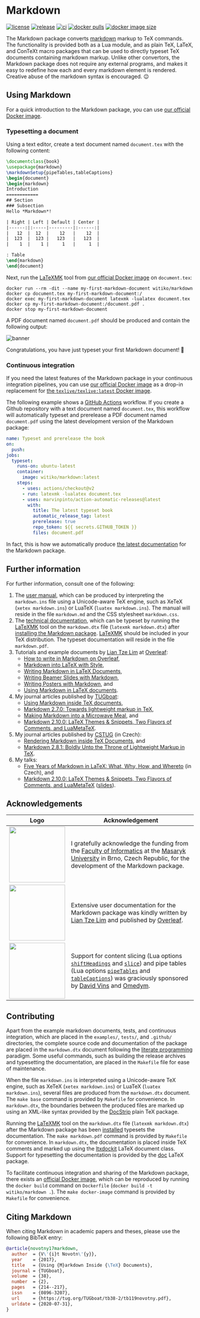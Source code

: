 Markdown
========

[![license](https://img.shields.io/github/license/witiko/markdown)](LICENSE)
[![release](https://img.shields.io/github/release/witiko/markdown.svg)][release]
[![ci](https://github.com/witiko/markdown/actions/workflows/main.yml/badge.svg)][ci]
[![docker pulls](https://img.shields.io/docker/pulls/witiko/markdown)][docker-witiko/markdown]
[![docker image size](https://img.shields.io/docker/image-size/witiko/markdown)][docker-witiko/markdown]

 [release]:  https://github.com/Witiko/markdown/releases/latest  "Releases · Witiko/markdown"
 [ci]:       https://github.com/Witiko/markdown/actions          "GitHub Actions"

The Markdown package converts [markdown][] markup to TeX commands. The
functionality is provided both as a Lua module, and as plain TeX, LaTeX, and
ConTeXt macro packages that can be used to directly typeset TeX documents
containing markdown markup. Unlike other convertors, the Markdown package
does not require any external programs, and makes it easy to redefine how each
and every markdown element is rendered. Creative abuse of the markdown syntax
is encouraged. 😉

 [markdown]: https://daringfireball.net/projects/markdown/basics  "Daring Fireball: Markdown Basics"

Using Markdown
--------------

For a quick introduction to the Markdown package, you can use
[our official Docker image][docker-witiko/markdown].

### Typesetting a document

Using a text editor, create a text document named `document.tex` with the
following content:

``` latex
\documentclass{book}
\usepackage{markdown}
\markdownSetup{pipeTables,tableCaptions}
\begin{document}
\begin{markdown}
Introduction
============
## Section
### Subsection
Hello *Markdown*!

| Right | Left | Default | Center |
|------:|:-----|---------|:------:|
|   12  |  12  |    12   |    12  |
|  123  |  123 |   123   |   123  |
|    1  |    1 |     1   |     1  |

: Table
\end{markdown}
\end{document}
```

Next, run the [LaTeXMK][] tool from
[our official Docker image][docker-witiko/markdown] on `document.tex`:

```
docker run --rm -dit --name my-first-markdown-document witiko/markdown
docker cp document.tex my-first-markdown-document:/
docker exec my-first-markdown-document latexmk -lualatex document.tex
docker cp my-first-markdown-document:/document.pdf .
docker stop my-first-markdown-document
```

A PDF document named `document.pdf` should be produced and contain the
following output:

 ![banner](banner.png "An example LaTeX document using the Markdown package")

Congratulations, you have just typeset your first Markdown document! 🥳

### Continuous integration

If you need the latest features of the Markdown package in your continuous
integration pipelines, you can use
[our official Docker image][docker-witiko/markdown] as a drop-in replacement
for [the `texlive/texlive:latest` Docker image][docker-texlive/texlive].

The following example shows a [GitHub Actions][github-actions] workflow. If you
create a Github repository with a text document named `document.tex`, this
workflow will automatically typeset and prerelease a PDF document named
`document.pdf` using the latest development version of the Markdown package:

``` yaml
name: Typeset and prerelease the book
on:
  push:
jobs:
  typeset:
    runs-on: ubuntu-latest
    container:
      image: witiko/markdown:latest
    steps:
      - uses: actions/checkout@v2
      - run: latexmk -lualatex document.tex
      - uses: marvinpinto/action-automatic-releases@latest
        with:
          title: The latest typeset book
          automatic_release_tag: latest
          prerelease: true
          repo_token: ${{ secrets.GITHUB_TOKEN }}
          files: document.pdf
```

In fact, this is how we automatically produce
[the latest documentation][latest-release] for the Markdown package.

 [docker-witiko/markdown]: https://hub.docker.com/r/witiko/markdown  "witiko/markdown - Docker Image"
 [docker-texlive/texlive]: https://hub.docker.com/r/texlive/texlive  "texlive/texlive - Docker Image"

 [github-actions]: https://docs.github.com/actions  "GitHub Actions Documentation"
 [latest-release]: https://github.com/witiko/markdown/releases/tag/latest

Further information
-------------------

For further information, consult one of the following:

1. The [user manual][manual], which can be produced by interpreting the
   `markdown.ins` file using a Unicode-aware TeX engine, such as XeTeX
   (`xetex markdown.ins`) or LuaTeX (`luatex markdown.ins`). The manual will
   reside in the file `markdown.md` and the CSS stylesheet `markdown.css`.
2. The [technical documentation][techdoc], which can be typeset by running the
   [LaTeXMK][] tool on the `markdown.dtx` file
   (`latexmk markdown.dtx`) after [installing the Markdown package][install].
   [LaTeXMK][] should be included in your TeX distribution. The typeset
   documentation will reside in the file `markdown.pdf`.
3. Tutorials and example documents by [Lian Tze Lim][liantze] at [Overleaf][]:
    - [How to write in Markdown on Overleaf][overleaf-1],
    - [Markdown into LaTeX with Style][overleaf-2],
    - [Writing Markdown in LaTeX Documents][overleaf-3],
    - [Writing Beamer Slides with Markdown][overleaf-4],
    - [Writing Posters with Markdown][overleaf-5], and
    - [Using Markdown in LaTeX documents][overleaf-6].
4. My journal articles published by [TUGboat][]:
    - [Using Markdown inside TeX documents][tb119],
    - [Markdown 2.7.0: Towards lightweight markup in TeX][tb124],
    - [Making Markdown into a Microwave Meal][tb129], and
    - [Markdown 2.10.0: LaTeX Themes & Snippets, Two Flavors of Comments, and LuaMetaTeX][tb131-preprint].
5. My journal articles published by [CSTUG][] (in Czech):
    - [Rendering Markdown inside TeX Documents][10.5300/2016-1-4/78], and
    - [Markdown 2.8.1: Boldly Unto the Throne of Lightweight Markup in TeX][10.5300/2020-1-2/48].
6. My talks:
    - [Five Years of Markdown in LaTeX: What, Why, How, and Whereto][pv212-fall2020] (in Czech), and
    - [Markdown 2.10.0: LaTeX Themes & Snippets, Two Flavors of Comments, and LuaMetaTeX][tb131-video] ([slides][tb131-slides]).

 [overleaf-1]: https://www.overleaf.com/learn/latex/Articles/How_to_write_in_Markdown_on_Overleaf       "How to write in Markdown on Overleaf"
 [overleaf-2]: https://www.overleaf.com/learn/latex/Articles/Markdown_into_LaTeX_with_Style             "Markdown into LaTeX with Style"
 [overleaf-3]: https://www.overleaf.com/learn/how-to/Writing_Markdown_in_LaTeX_Documents                "Writing Markdown in LaTeX Documents"
 [overleaf-4]: https://www.overleaf.com/latex/examples/writing-beamer-slides-with-markdown/dnrwnjrpjjhw "Writing Beamer Slides with Markdown"
 [overleaf-5]: https://www.overleaf.com/latex/examples/writing-posters-with-markdown/jtbgmmgqrqmh       "Writing Posters with Markdown"
 [overleaf-6]: https://www.overleaf.com/latex/examples/using-markdown-in-latex-documents/whdrnpcpnwrm   "Using Markdown in LaTeX documents"

 [tb119]: https://www.tug.org/TUGboat/tb38-2/tb119novotny.pdf           "Using Markdown inside TeX documents"
 [tb124]: https://www.tug.org/TUGboat/tb40-1/tb124novotny-markdown.pdf  "Markdown 2.7.0: Towards lightweight markup in TeX"
 [tb129]: https://www.tug.org/TUGboat/tb41-3/tb129novotny-frozen.pdf    "Making Markdown into a Microwave Meal"

 [tb131-preprint]: https://tug.org/tug2021/assets/pdf/novotny-tug2021-preprint.pdf  "Markdown 2.10.0: LaTeX Themes & Snippets, Two Flavors of Comments, and LuaMetaTeX"
 [tb131-slides]:   https://tug.org/tug2021/assets/pdf/tug2021-novotny-slides.pdf    "Markdown 2.10.0: LaTeX Themes & Snippets, Two Flavors of Comments, and LuaMetaTeX"
 [tb131-video]:    https://youtu.be/i2GJMnLCZls                                     "Markdown 2.10.0: LaTeX Themes & Snippets, Two Flavors of Comments, and LuaMetaTeX"

 [10.5300/2016-1-4/78]: https://bulletin.cstug.cz/pdf/2016-1-4.pdf#page=80 "Rendering Markdown inside TeX Documents"
 [10.5300/2020-1-2/48]: https://bulletin.cstug.cz/pdf/2020-1-2.pdf#page=50 "Markdown 2.8.1: Boldly Unto the Throne of Lightweight Markup in TeX"

 [pv212-fall2020]: https://is.muni.cz/el/fi/podzim2020/PV212/index.qwarp?prejit=5595952

 [install]:  http://mirrors.ctan.org/macros/generic/markdown/markdown.html#installation "Markdown Package User Manual"
 [liantze]:  http://liantze.penguinattack.org/                                          "Rants from the Lab"
 [manual]:   http://mirrors.ctan.org/macros/generic/markdown/markdown.html              "Markdown Package User Manual"
 [overleaf]: https://www.overleaf.com/                                                  "Overleaf: Real-time Collaborative Writing and Publishing Tools with Integrated PDF Preview"
 [techdoc]:  http://mirrors.ctan.org/macros/generic/markdown/markdown.pdf               "A Markdown Interpreter for TeX"
 [tugboat]:  https://www.tug.org/tugboat/                                               "TUGboat - Communications of the TeX Users Group"
 [cstug]:    https://www.cstug.cz/                                                      "Československé sdružení uživatelů TeXu"

Acknowledgements
----------------

| Logo | Acknowledgement |
| ------------- | ------------- |
| [<img width="150" src="https://www.fi.muni.cz/images/fi-logo.png">][fimu] | I gratefully acknowledge the funding from the [Faculty of Informatics][fimu] at the [Masaryk University][mu] in Brno, Czech Republic, for the development of the Markdown package. |
| [<img width="150" src="https://cdn.overleaf.com/img/ol-brand/overleaf_og_logo.png">][overleaf] | Extensive user documentation for the Markdown package was kindly written by [Lian Tze Lim][liantze] and published by [Overleaf][]. |
| [<img width="150" src="https://pbs.twimg.com/profile_images/1004769879319334912/6Bh1UthD.jpg">][omedym] | Support for content slicing (Lua options [`shiftHeadings`][option-shift-headings] and [`slice`][option-slice]) and pipe tables (Lua options [`pipeTables`][option-pipe-tables] and [`tableCaptions`][option-table-captions]) was graciously sponsored by [David Vins][dvins] and [Omedym][]. |

 [dvins]:  https://github.com/dvins             "David Vins"
 [fimu]:   https://www.fi.muni.cz/index.html.en "Faculty of Informatics, Masaryk University"
 [mu]:     https://www.muni.cz/en               "Masaryk University"
 [Omedym]: https://www.omedym.com/              "Omedym"

 [option-pipe-tables]:    http://mirrors.ctan.org/macros/generic/markdown/markdown.html#pipe-tables          "Markdown Package User Manual"
 [option-shift-headings]: http://mirrors.ctan.org/macros/generic/markdown/markdown.html#option-shiftheadings "Markdown Package User Manual"
 [option-slice]:          http://mirrors.ctan.org/macros/generic/markdown/markdown.html#slice                "Markdown Package User Manual"
 [option-table-captions]: http://mirrors.ctan.org/macros/generic/markdown/markdown.html#option-tablecaptions "Markdown Package User Manual"

Contributing
------------

Apart from the example markdown documents, tests, and continuous integration,
which are placed in the `examples/`, `tests/`, and `.github/` directories,
the complete source code and documentation of the package are placed in the
`markdown.dtx` document following the [literate programming][] paradigm.
Some useful commands, such as building the release archives and typesetting
the documentation, are placed in the `Makefile` file for ease of maintenance.

When the file `markdown.ins` is interpreted using a Unicode-aware TeX engine,
such as XeTeX (`xetex markdown.ins`) or LuaTeX (`luatex markdown.ins`), several
files are produced from the `markdown.dtx` document. The `make base` command
is provided by `Makefile` for convenience. In `markdown.dtx`, the boundaries
between the produced files are marked up using an XML-like syntax provided by
the [DocStrip][] plain TeX package.

Running the [LaTeXMK][] tool on the `markdown.dtx` file
(`latexmk markdown.dtx`) after the Markdown package has been
[installed][install] typesets the documentation. The `make markdown.pdf`
command is provided by `Makefile` for convenience. In `markdown.dtx`, the
documentation is placed inside TeX comments and marked up using the
[ltxdockit][] LaTeX document class. Support for typesetting the documentation
is provided by the [doc][] LaTeX package.

To facilitate continuous integration and sharing of the Markdown package,
there exists an [official Docker image][docker-witiko/markdown], which can be
reproduced by running the `docker build` command on `Dockerfile` (`docker build
-t witiko/markdown .`). The `make docker-image` command is provided by
`Makefile` for convenience.

 [doc]:                  https://ctan.org/pkg/doc                           "doc – Format LaTeX documentation"
 [DocStrip]:             https://ctan.org/pkg/docstrip                      "docstrip – Remove comments from file"
 [LaTeXMK]:              https://ctan.org/pkg/latexmk                       "latexmk – Fully automated LaTeX document generation"
 [literate programming]: https://en.wikipedia.org/wiki/Literate_programming "Literate programming"
 [ltxdockit]:            https://ctan.org/pkg/ltxdockit                     "ltxdockit – Documentation support"

Citing Markdown
---------------

When citing Markdown in academic papers and theses, please use the following
BibTeX entry:

```bib
@article{novotny17markdown,
  author  = {V\'{i}t Novotn\'{y}},
  year    = {2017},
  title   = {Using {M}arkdown Inside {\TeX} Documents},
  journal = {TUGboat},
  volume  = {38},
  number  = {2},
  pages   = {214--217},
  issn    = {0896-3207},
  url     = {https://tug.org/TUGboat/tb38-2/tb119novotny.pdf},
  urldate = {2020-07-31},
}
```
